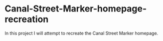 # Canal-Street-Marker-homepage-recreation

In this project I will attempt to recreate the Canal Street Marker homepage.